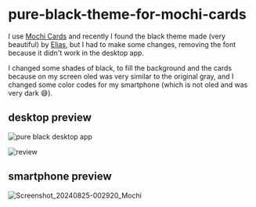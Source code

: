 # pure-black-theme-for-mochi-cards

I use [Mochi Cards](https://github.com/mochi-cards) and recently I found the black theme made (very beautiful) by [Elias](https://github.comeliaszon/Deep-Dark-Theme-For-Mochi), but I had to make some changes, removing the font because it didn't work in the desktop app.

I changed some shades of black, to fill the background and the cards because on my screen oled was very similar to the original gray, and I changed some color codes for my smartphone (which is not oled and was very dark 😅).

## desktop preview
![pure black desktop app](https://github.com/user-attachments/assets/2573fab4-0385-458d-b3ca-25d2a3d98da6)

![review](https://github.com/user-attachments/assets/74c34ca9-2a5f-4f37-963f-ad994708e53c)

## smartphone preview

![Screenshot_20240825-002920_Mochi](https://github.com/user-attachments/assets/e61e783f-9237-498b-86d3-90922af64b05)
